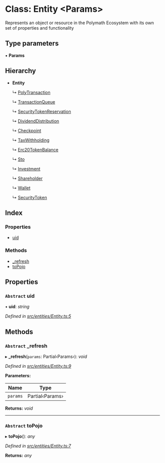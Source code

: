 # Class: Entity <**Params**>

Represents an object or resource in the Polymath Ecosystem with its own set of properties and functionality

## Type parameters

▪ **Params**

## Hierarchy

* **Entity**

  ↳ [PolyTransaction](_entities_polytransaction_.polytransaction.md)

  ↳ [TransactionQueue](_entities_transactionqueue_.transactionqueue.md)

  ↳ [SecurityTokenReservation](_entities_securitytokenreservation_.securitytokenreservation.md)

  ↳ [DividendDistribution](_entities_dividenddistribution_.dividenddistribution.md)

  ↳ [Checkpoint](_entities_checkpoint_.checkpoint.md)

  ↳ [TaxWithholding](_entities_taxwithholding_.taxwithholding.md)

  ↳ [Erc20TokenBalance](_entities_erc20tokenbalance_.erc20tokenbalance.md)

  ↳ [Sto](_entities_sto_.sto.md)

  ↳ [Investment](_entities_investment_.investment.md)

  ↳ [Shareholder](_entities_shareholder_.shareholder.md)

  ↳ [Wallet](_entities_wallet_.wallet.md)

  ↳ [SecurityToken](_entities_securitytoken_securitytoken_.securitytoken.md)

## Index

### Properties

* [uid](_entities_entity_.entity.md#abstract-uid)

### Methods

* [_refresh](_entities_entity_.entity.md#abstract-_refresh)
* [toPojo](_entities_entity_.entity.md#abstract-topojo)

## Properties

### `Abstract` uid

• **uid**: *string*

*Defined in [src/entities/Entity.ts:5](https://github.com/PolymathNetwork/polymath-sdk/blob/fb8c7c9/src/entities/Entity.ts#L5)*

## Methods

### `Abstract` _refresh

▸ **_refresh**(`params`: Partial‹Params›): *void*

*Defined in [src/entities/Entity.ts:9](https://github.com/PolymathNetwork/polymath-sdk/blob/fb8c7c9/src/entities/Entity.ts#L9)*

**Parameters:**

Name | Type |
------ | ------ |
`params` | Partial‹Params› |

**Returns:** *void*

___

### `Abstract` toPojo

▸ **toPojo**(): *any*

*Defined in [src/entities/Entity.ts:7](https://github.com/PolymathNetwork/polymath-sdk/blob/fb8c7c9/src/entities/Entity.ts#L7)*

**Returns:** *any*
